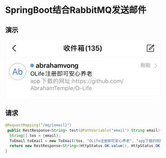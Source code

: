 # SpringBoot结合RabbitMQ发送邮件

## 演示
![Screenshot](docs/demo.png)

## 请求
``` java
@RequestMapping("/mq/{email}")
 public RestResponse<String> test(@PathVariable("email") String email){
  String[] tos = {email};
  ToEmail toEmail = new ToEmail(tos, "OLife注册即可安心养老", "app下载的网址:https://github.com/AbrahamTemple/O-Life");
  return new RestResponse<String>(HttpStatus.OK.value(), HttpStatus.OK.toString(),mqService.SendEmail(toEmail));
}
```

